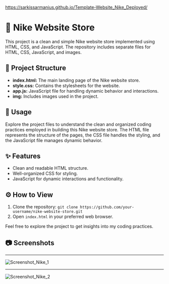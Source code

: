 https://sarkissarmanius.github.io/Template-Website_Nike_Deployed/

# 👟 Nike Website Store

This project is a clean and simple Nike website store implemented using HTML, CSS, and JavaScript. The repository includes separate files for HTML, CSS, JavaScript, and images.

## 📁 Project Structure

- **index.html:** The main landing page of the Nike website store.
- **style.css:** Contains the stylesheets for the website.
- **app.js:** JavaScript file for handling dynamic behavior and interactions.
- **img:** Includes images used in the project.

## 🚀 Usage

Explore the project files to understand the clean and organized coding practices employed in building this Nike website store. The HTML file represents the structure of the pages, the CSS file handles the styling, and the JavaScript file manages dynamic behavior.

## ✨ Features

- Clean and readable HTML structure.
- Well-organized CSS for styling.
- JavaScript for dynamic interactions and functionality.

## ⚙️ How to View

1. Clone the repository: `git clone https://github.com/your-username/nike-website-store.git`
2. Open `index.html` in your preferred web browser.

Feel free to explore the project to get insights into my coding practices.

## 📷 Screenshots

---

![Screenshot_Nike_1](https://github.com/SarkissArmaniUS/Template_Website_Nike/assets/97789627/bff509a1-7af3-45d2-8b4e-ade99c8628da)

---

![Screenshot_Nike_2](https://github.com/SarkissArmaniUS/Template_Website_Nike/assets/97789627/724d3dc9-bf2f-4b60-a4e0-1bb79c0aa38e)
